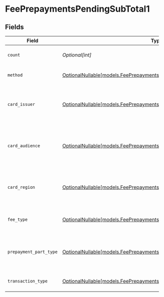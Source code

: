 # FeePrepaymentsPendingSubTotal1


## Fields

| Field                                                                                                                                      | Type                                                                                                                                       | Required                                                                                                                                   | Description                                                                                                                                | Example                                                                                                                                    |
| ------------------------------------------------------------------------------------------------------------------------------------------ | ------------------------------------------------------------------------------------------------------------------------------------------ | ------------------------------------------------------------------------------------------------------------------------------------------ | ------------------------------------------------------------------------------------------------------------------------------------------ | ------------------------------------------------------------------------------------------------------------------------------------------ |
| `count`                                                                                                                                    | *Optional[int]*                                                                                                                            | :heavy_minus_sign:                                                                                                                         | Number of transactions of this type                                                                                                        | 50                                                                                                                                         |
| `method`                                                                                                                                   | [OptionalNullable[models.FeePrepaymentsPendingSubTotalMethod1]](../models/feeprepaymentspendingsubtotalmethod1.md)                         | :heavy_minus_sign:                                                                                                                         | Payment type of the transactions                                                                                                           | creditcard                                                                                                                                 |
| `card_issuer`                                                                                                                              | [OptionalNullable[models.FeePrepaymentsPendingSubTotalCardIssuer1]](../models/feeprepaymentspendingsubtotalcardissuer1.md)                 | :heavy_minus_sign:                                                                                                                         | In case of payments transactions with card, the card issuer will be available                                                              | amex                                                                                                                                       |
| `card_audience`                                                                                                                            | [OptionalNullable[models.FeePrepaymentsPendingSubTotalCardAudience1]](../models/feeprepaymentspendingsubtotalcardaudience1.md)             | :heavy_minus_sign:                                                                                                                         | In case of payments trnsactions with card, the card audience will be available.                                                            | other                                                                                                                                      |
| `card_region`                                                                                                                              | [OptionalNullable[models.FeePrepaymentsPendingSubTotalCardRegion1]](../models/feeprepaymentspendingsubtotalcardregion1.md)                 | :heavy_minus_sign:                                                                                                                         | In case of payments transactions with card, the card region will be available.                                                             | domestic                                                                                                                                   |
| `fee_type`                                                                                                                                 | [OptionalNullable[models.FeePrepaymentsPendingSubTotalFeeType1]](../models/feeprepaymentspendingsubtotalfeetype1.md)                       | :heavy_minus_sign:                                                                                                                         | Present when the transaction represents a fee.                                                                                             | payment-fee                                                                                                                                |
| `prepayment_part_type`                                                                                                                     | [OptionalNullable[models.FeePrepaymentsPendingSubTotalPrepaymentPartType1]](../models/feeprepaymentspendingsubtotalprepaymentparttype1.md) | :heavy_minus_sign:                                                                                                                         | Prepayment part: fee itself, reimbursement, discount, VAT or rounding compensation.                                                        | fee                                                                                                                                        |
| `transaction_type`                                                                                                                         | [OptionalNullable[models.FeePrepaymentsPendingSubTotalTransactionType1]](../models/feeprepaymentspendingsubtotaltransactiontype1.md)       | :heavy_minus_sign:                                                                                                                         | Represents the transaction type                                                                                                            | payment                                                                                                                                    |